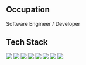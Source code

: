## Occupation
Software Engineer / Developer

## Tech Stack
<span>
    <img src="https://skillicons.dev/icons?i=js">
    <img src="https://skillicons.dev/icons?i=ts">
    <img src="https://skillicons.dev/icons?i=html">
    <img src="https://skillicons.dev/icons?i=css">
    <img src="https://skillicons.dev/icons?i=java">
    <img src="https://skillicons.dev/icons?i=docker">
    <img src="https://skillicons.dev/icons?i=postgres">
    <img src="https://skillicons.dev/icons?i=aws">
</span>